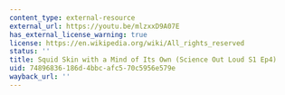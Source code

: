 ```yaml
---
content_type: external-resource
external_url: https://youtu.be/mlzxxD9A07E
has_external_license_warning: true
license: https://en.wikipedia.org/wiki/All_rights_reserved
status: ''
title: Squid Skin with a Mind of Its Own (Science Out Loud S1 Ep4)
uid: 74896836-186d-4bbc-afc5-70c5956e579e
wayback_url: ''
---
```

